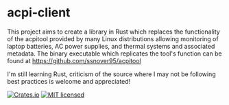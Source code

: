 # acpi-client

This project aims to create a library in Rust which replaces the functionality of the acpitool provided by many Linux distributions allowing monitoring of laptop batteries, AC power supplies, and thermal systems and associated metadata. The binary executable which replicates the tool's function can be found at https://github.com/ssnover95/acpitool 

I'm still learning Rust, criticism of the source where I may not be following best practices is welcome and appreciated!

[![Crates.io][crates-badge]][crates-url]
[![MIT licensed][mit-badge]][mit-url]

[crates-badge]: https://img.shields.io/crates/v/acpi_client.svg
[crates-url]: https://crates.io/crates/acpi_client
[mit-badge]: https://img.shields.io/badge/license-MIT-blue.svg
[mit-url]: LICENSE

